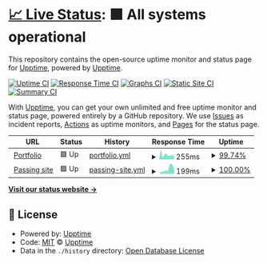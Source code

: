 # [📈 Live Status](https://upptime.github.io/upptime): <!--live status--> **🟩 All systems operational**

This repository contains the open-source uptime monitor and status page for [Upptime](https://upptime.js.org), powered by [Upptime](https://github.com/upptime/upptime).

[![Uptime CI](https://github.com/flyingturtlelabs/status-page/workflows/Uptime%20CI/badge.svg)](https://github.com/flyingturtlelabs/status-page/actions?query=workflow%3A%22Uptime+CI%22)
[![Response Time CI](https://github.com/flyingturtlelabs/status-page/workflows/Response%20Time%20CI/badge.svg)](https://github.com/flyingturtlelabs/status-page/actions?query=workflow%3A%22Response+Time+CI%22)
[![Graphs CI](https://github.com/flyingturtlelabs/status-page/workflows/Graphs%20CI/badge.svg)](https://github.com/flyingturtlelabs/status-page/actions?query=workflow%3A%22Graphs+CI%22)
[![Static Site CI](https://github.com/flyingturtlelabs/status-page/workflows/Static%20Site%20CI/badge.svg)](https://github.com/flyingturtlelabs/status-page/actions?query=workflow%3A%22Static+Site+CI%22)
[![Summary CI](https://github.com/flyingturtlelabs/status-page/workflows/Summary%20CI/badge.svg)](https://github.com/flyingturtlelabs/status-page/actions?query=workflow%3A%22Summary+CI%22)

With [Upptime](https://upptime.js.org), you can get your own unlimited and free uptime monitor and status page, powered entirely by a GitHub repository. We use [Issues](https://github.com/upptime/upptime/issues) as incident reports, [Actions](https://github.com/flyingturtlelabs/status-page/actions) as uptime monitors, and [Pages](https://upptime.github.io/upptime) for the status page.

<!--start: status pages-->
<!-- This summary is generated by Upptime (https://github.com/upptime/upptime) -->
<!-- Do not edit this manually, your changes will be overwritten -->
<!-- prettier-ignore -->
| URL | Status | History | Response Time | Uptime |
| --- | ------ | ------- | ------------- | ------ |
| <img alt="" src="https://favicons.githubusercontent.com/aneem.dev" height="13"> [Portfolio](https://aneem.dev) | 🟩 Up | [portfolio.yml](https://github.com/flyingturtlelabs/status-page/commits/HEAD/history/portfolio.yml) | <details><summary><img alt="Response time graph" src="./graphs/portfolio/response-time-week.png" height="20"> 255ms</summary><br><a href="https://flyingturtlelabs.github.io/status-page/history/portfolio"><img alt="Response time 289" src="https://img.shields.io/endpoint?url=https%3A%2F%2Fraw.githubusercontent.com%2Fflyingturtlelabs%2Fstatus-page%2FHEAD%2Fapi%2Fportfolio%2Fresponse-time.json"></a><br><a href="https://flyingturtlelabs.github.io/status-page/history/portfolio"><img alt="24-hour response time 210" src="https://img.shields.io/endpoint?url=https%3A%2F%2Fraw.githubusercontent.com%2Fflyingturtlelabs%2Fstatus-page%2FHEAD%2Fapi%2Fportfolio%2Fresponse-time-day.json"></a><br><a href="https://flyingturtlelabs.github.io/status-page/history/portfolio"><img alt="7-day response time 255" src="https://img.shields.io/endpoint?url=https%3A%2F%2Fraw.githubusercontent.com%2Fflyingturtlelabs%2Fstatus-page%2FHEAD%2Fapi%2Fportfolio%2Fresponse-time-week.json"></a><br><a href="https://flyingturtlelabs.github.io/status-page/history/portfolio"><img alt="30-day response time 259" src="https://img.shields.io/endpoint?url=https%3A%2F%2Fraw.githubusercontent.com%2Fflyingturtlelabs%2Fstatus-page%2FHEAD%2Fapi%2Fportfolio%2Fresponse-time-month.json"></a><br><a href="https://flyingturtlelabs.github.io/status-page/history/portfolio"><img alt="1-year response time 289" src="https://img.shields.io/endpoint?url=https%3A%2F%2Fraw.githubusercontent.com%2Fflyingturtlelabs%2Fstatus-page%2FHEAD%2Fapi%2Fportfolio%2Fresponse-time-year.json"></a></details> | <details><summary><a href="https://flyingturtlelabs.github.io/status-page/history/portfolio">99.74%</a></summary><a href="https://flyingturtlelabs.github.io/status-page/history/portfolio"><img alt="All-time uptime 99.93%" src="https://img.shields.io/endpoint?url=https%3A%2F%2Fraw.githubusercontent.com%2Fflyingturtlelabs%2Fstatus-page%2FHEAD%2Fapi%2Fportfolio%2Fuptime.json"></a><br><a href="https://flyingturtlelabs.github.io/status-page/history/portfolio"><img alt="24-hour uptime 100.00%" src="https://img.shields.io/endpoint?url=https%3A%2F%2Fraw.githubusercontent.com%2Fflyingturtlelabs%2Fstatus-page%2FHEAD%2Fapi%2Fportfolio%2Fuptime-day.json"></a><br><a href="https://flyingturtlelabs.github.io/status-page/history/portfolio"><img alt="7-day uptime 99.74%" src="https://img.shields.io/endpoint?url=https%3A%2F%2Fraw.githubusercontent.com%2Fflyingturtlelabs%2Fstatus-page%2FHEAD%2Fapi%2Fportfolio%2Fuptime-week.json"></a><br><a href="https://flyingturtlelabs.github.io/status-page/history/portfolio"><img alt="30-day uptime 99.94%" src="https://img.shields.io/endpoint?url=https%3A%2F%2Fraw.githubusercontent.com%2Fflyingturtlelabs%2Fstatus-page%2FHEAD%2Fapi%2Fportfolio%2Fuptime-month.json"></a><br><a href="https://flyingturtlelabs.github.io/status-page/history/portfolio"><img alt="1-year uptime 99.93%" src="https://img.shields.io/endpoint?url=https%3A%2F%2Fraw.githubusercontent.com%2Fflyingturtlelabs%2Fstatus-page%2FHEAD%2Fapi%2Fportfolio%2Fuptime-year.json"></a></details>
| <img alt="" src="https://favicons.githubusercontent.com/google.com" height="13"> [Passing site](https://google.com) | 🟩 Up | [passing-site.yml](https://github.com/flyingturtlelabs/status-page/commits/HEAD/history/passing-site.yml) | <details><summary><img alt="Response time graph" src="./graphs/passing-site/response-time-week.png" height="20"> 199ms</summary><br><a href="https://flyingturtlelabs.github.io/status-page/history/passing-site"><img alt="Response time 156" src="https://img.shields.io/endpoint?url=https%3A%2F%2Fraw.githubusercontent.com%2Fflyingturtlelabs%2Fstatus-page%2FHEAD%2Fapi%2Fpassing-site%2Fresponse-time.json"></a><br><a href="https://flyingturtlelabs.github.io/status-page/history/passing-site"><img alt="24-hour response time 116" src="https://img.shields.io/endpoint?url=https%3A%2F%2Fraw.githubusercontent.com%2Fflyingturtlelabs%2Fstatus-page%2FHEAD%2Fapi%2Fpassing-site%2Fresponse-time-day.json"></a><br><a href="https://flyingturtlelabs.github.io/status-page/history/passing-site"><img alt="7-day response time 199" src="https://img.shields.io/endpoint?url=https%3A%2F%2Fraw.githubusercontent.com%2Fflyingturtlelabs%2Fstatus-page%2FHEAD%2Fapi%2Fpassing-site%2Fresponse-time-week.json"></a><br><a href="https://flyingturtlelabs.github.io/status-page/history/passing-site"><img alt="30-day response time 146" src="https://img.shields.io/endpoint?url=https%3A%2F%2Fraw.githubusercontent.com%2Fflyingturtlelabs%2Fstatus-page%2FHEAD%2Fapi%2Fpassing-site%2Fresponse-time-month.json"></a><br><a href="https://flyingturtlelabs.github.io/status-page/history/passing-site"><img alt="1-year response time 156" src="https://img.shields.io/endpoint?url=https%3A%2F%2Fraw.githubusercontent.com%2Fflyingturtlelabs%2Fstatus-page%2FHEAD%2Fapi%2Fpassing-site%2Fresponse-time-year.json"></a></details> | <details><summary><a href="https://flyingturtlelabs.github.io/status-page/history/passing-site">100.00%</a></summary><a href="https://flyingturtlelabs.github.io/status-page/history/passing-site"><img alt="All-time uptime 100.00%" src="https://img.shields.io/endpoint?url=https%3A%2F%2Fraw.githubusercontent.com%2Fflyingturtlelabs%2Fstatus-page%2FHEAD%2Fapi%2Fpassing-site%2Fuptime.json"></a><br><a href="https://flyingturtlelabs.github.io/status-page/history/passing-site"><img alt="24-hour uptime 100.00%" src="https://img.shields.io/endpoint?url=https%3A%2F%2Fraw.githubusercontent.com%2Fflyingturtlelabs%2Fstatus-page%2FHEAD%2Fapi%2Fpassing-site%2Fuptime-day.json"></a><br><a href="https://flyingturtlelabs.github.io/status-page/history/passing-site"><img alt="7-day uptime 100.00%" src="https://img.shields.io/endpoint?url=https%3A%2F%2Fraw.githubusercontent.com%2Fflyingturtlelabs%2Fstatus-page%2FHEAD%2Fapi%2Fpassing-site%2Fuptime-week.json"></a><br><a href="https://flyingturtlelabs.github.io/status-page/history/passing-site"><img alt="30-day uptime 100.00%" src="https://img.shields.io/endpoint?url=https%3A%2F%2Fraw.githubusercontent.com%2Fflyingturtlelabs%2Fstatus-page%2FHEAD%2Fapi%2Fpassing-site%2Fuptime-month.json"></a><br><a href="https://flyingturtlelabs.github.io/status-page/history/passing-site"><img alt="1-year uptime 100.00%" src="https://img.shields.io/endpoint?url=https%3A%2F%2Fraw.githubusercontent.com%2Fflyingturtlelabs%2Fstatus-page%2FHEAD%2Fapi%2Fpassing-site%2Fuptime-year.json"></a></details>

<!--end: status pages-->

[**Visit our status website →**](https://upptime.github.io/upptime)

## 📄 License

- Powered by: [Upptime](https://github.com/upptime/upptime)
- Code: [MIT](./LICENSE) © [Upptime](https://upptime.js.org)
- Data in the `./history` directory: [Open Database License](https://opendatacommons.org/licenses/odbl/1-0/)
